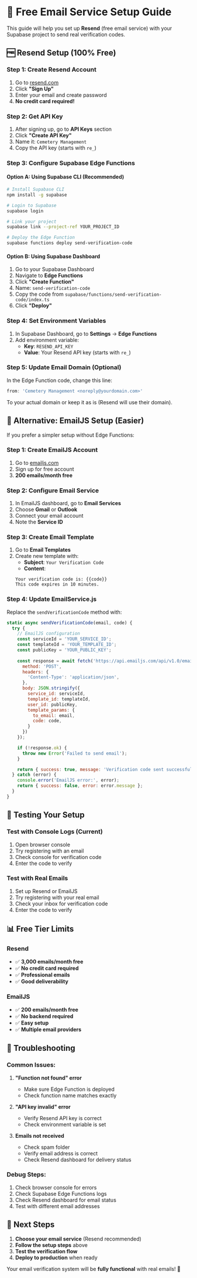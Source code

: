 # 📧 Free Email Service Setup Guide

This guide will help you set up **Resend** (free email service) with your Supabase project to send real verification codes.

## 🆓 **Resend Setup (100% Free)**

### **Step 1: Create Resend Account**
1. Go to [resend.com](https://resend.com)
2. Click **"Sign Up"**
3. Enter your email and create password
4. **No credit card required!**

### **Step 2: Get API Key**
1. After signing up, go to **API Keys** section
2. Click **"Create API Key"**
3. Name it: `Cemetery Management`
4. Copy the API key (starts with `re_`)

### **Step 3: Configure Supabase Edge Functions**

#### **Option A: Using Supabase CLI (Recommended)**
```bash
# Install Supabase CLI
npm install -g supabase

# Login to Supabase
supabase login

# Link your project
supabase link --project-ref YOUR_PROJECT_ID

# Deploy the Edge Function
supabase functions deploy send-verification-code
```

#### **Option B: Using Supabase Dashboard**
1. Go to your Supabase Dashboard
2. Navigate to **Edge Functions**
3. Click **"Create Function"**
4. Name: `send-verification-code`
5. Copy the code from `supabase/functions/send-verification-code/index.ts`
6. Click **"Deploy"**

### **Step 4: Set Environment Variables**
1. In Supabase Dashboard, go to **Settings** → **Edge Functions**
2. Add environment variable:
   - **Key**: `RESEND_API_KEY`
   - **Value**: Your Resend API key (starts with `re_`)

### **Step 5: Update Email Domain (Optional)**
In the Edge Function code, change this line:
```typescript
from: 'Cemetery Management <noreply@yourdomain.com>'
```
To your actual domain or keep it as is (Resend will use their domain).

## 🚀 **Alternative: EmailJS Setup (Easier)**

If you prefer a simpler setup without Edge Functions:

### **Step 1: Create EmailJS Account**
1. Go to [emailjs.com](https://emailjs.com)
2. Sign up for free account
3. **200 emails/month free**

### **Step 2: Configure Email Service**
1. In EmailJS dashboard, go to **Email Services**
2. Choose **Gmail** or **Outlook**
3. Connect your email account
4. Note the **Service ID**

### **Step 3: Create Email Template**
1. Go to **Email Templates**
2. Create new template with:
   - **Subject**: `Your Verification Code`
   - **Content**: 
   ```
   Your verification code is: {{code}}
   This code expires in 10 minutes.
   ```

### **Step 4: Update EmailService.js**
Replace the `sendVerificationCode` method with:

```javascript
static async sendVerificationCode(email, code) {
  try {
    // EmailJS configuration
    const serviceId = 'YOUR_SERVICE_ID';
    const templateId = 'YOUR_TEMPLATE_ID';
    const publicKey = 'YOUR_PUBLIC_KEY';
    
    const response = await fetch('https://api.emailjs.com/api/v1.0/email/send', {
      method: 'POST',
      headers: {
        'Content-Type': 'application/json',
      },
      body: JSON.stringify({
        service_id: serviceId,
        template_id: templateId,
        user_id: publicKey,
        template_params: {
          to_email: email,
          code: code,
        }
      })
    });

    if (!response.ok) {
      throw new Error('Failed to send email');
    }

    return { success: true, message: 'Verification code sent successfully' };
  } catch (error) {
    console.error('EmailJS error:', error);
    return { success: false, error: error.message };
  }
}
```

## 🧪 **Testing Your Setup**

### **Test with Console Logs (Current)**
1. Open browser console
2. Try registering with an email
3. Check console for verification code
4. Enter the code to verify

### **Test with Real Emails**
1. Set up Resend or EmailJS
2. Try registering with your real email
3. Check your inbox for verification code
4. Enter the code to verify

## 📊 **Free Tier Limits**

### **Resend**
- ✅ **3,000 emails/month free**
- ✅ **No credit card required**
- ✅ **Professional emails**
- ✅ **Good deliverability**

### **EmailJS**
- ✅ **200 emails/month free**
- ✅ **No backend required**
- ✅ **Easy setup**
- ✅ **Multiple email providers**

## 🔧 **Troubleshooting**

### **Common Issues:**

1. **"Function not found" error**
   - Make sure Edge Function is deployed
   - Check function name matches exactly

2. **"API key invalid" error**
   - Verify Resend API key is correct
   - Check environment variable is set

3. **Emails not received**
   - Check spam folder
   - Verify email address is correct
   - Check Resend dashboard for delivery status

### **Debug Steps:**
1. Check browser console for errors
2. Check Supabase Edge Functions logs
3. Check Resend dashboard for email status
4. Test with different email addresses

## 🎯 **Next Steps**

1. **Choose your email service** (Resend recommended)
2. **Follow the setup steps** above
3. **Test the verification flow**
4. **Deploy to production** when ready

Your email verification system will be **fully functional** with real emails! 🎉





